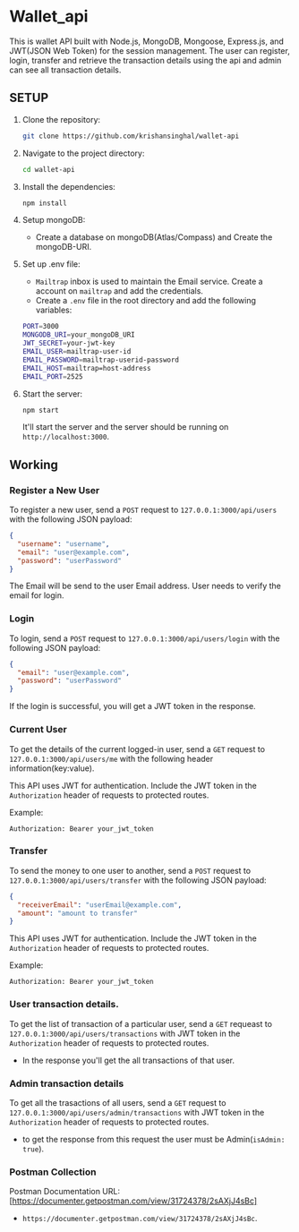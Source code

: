 # Wallet_api

This is wallet API built with Node.js, MongoDB, Mongoose, Express.js, and JWT(JSON Web Token) for the session management.
The user can register, login, transfer and retrieve the transaction details using the api and admin can see all transaction details.

## SETUP

1. Clone the repository:

   ```bash
   git clone https://github.com/krishansinghal/wallet-api
   ```

2. Navigate to the project directory:

   ```bash
   cd wallet-api
   ```

3. Install the dependencies:

   ```bash
   npm install
   ```

4. Setup mongoDB:

   - Create a database on mongoDB(Atlas/Compass) and Create the mongoDB-URI.

5. Set up .env file:

   - `Mailtrap` inbox is used to maintain the Email service. Create a account on `mailtrap` and add the credentials.
   - Create a `.env` file in the root directory and add the following variables:

   ```bash
   PORT=3000
   MONGODB_URI=your_mongoDB_URI
   JWT_SECRET=your-jwt-key
   EMAIL_USER=mailtrap-user-id
   EMAIL_PASSWORD=mailtrap-userid-password
   EMAIL_HOST=mailtrap=host-address
   EMAIL_PORT=2525
   ```

6. Start the server:

   ```bash
   npm start
   ```

   It'll start the server and the server should be running on `http://localhost:3000`.

## Working

### Register a New User

To register a new user, send a `POST` request to `127.0.0.1:3000/api/users` with the following JSON payload:

```json
{
  "username": "username",
  "email": "user@example.com",
  "password": "userPassword"
}
```

The Email will be send to the user Email address. User needs to verify the email for login.

### Login

To login, send a `POST` request to `127.0.0.1:3000/api/users/login` with the following JSON payload:

```json
{
  "email": "user@example.com",
  "password": "userPassword"
}
```

If the login is successful, you will get a JWT token in the response.

### Current User

To get the details of the current logged-in user, send a `GET` request to `127.0.0.1:3000/api/users/me` with the following header information(key:value).

This API uses JWT for authentication. Include the JWT token in the `Authorization` header of requests to protected routes.

Example:

```http
Authorization: Bearer your_jwt_token
```

### Transfer

To send the money to one user to another, send a `POST` request to `127.0.0.1:3000/api/users/transfer` with the following JSON payload:

```json
{
  "receiverEmail": "userEmail@example.com",
  "amount": "amount to transfer"
}
```

This API uses JWT for authentication. Include the JWT token in the `Authorization` header of requests to protected routes.

Example:

```http
Authorization: Bearer your_jwt_token
```

### User transaction details.

To get the list of transaction of a particular user, send a `GET` requeast to `127.0.0.1:3000/api/users/transactions` with JWT token in the `Authorization` header of requests to protected routes.

- In the response you'll get the all transactions of that user.

### Admin transaction details

To get all the trasactions of all users, send a `GET` request to `127.0.0.1:3000/api/users/admin/transactions` with JWT token in the `Authorization` header of requests to protected routes.

- to get the response from this request the user must be Admin(`isAdmin: true`).

### Postman Collection

Postman Documentation URL: [https://documenter.getpostman.com/view/31724378/2sAXjJ4sBc]

- `https://documenter.getpostman.com/view/31724378/2sAXjJ4sBc`.
